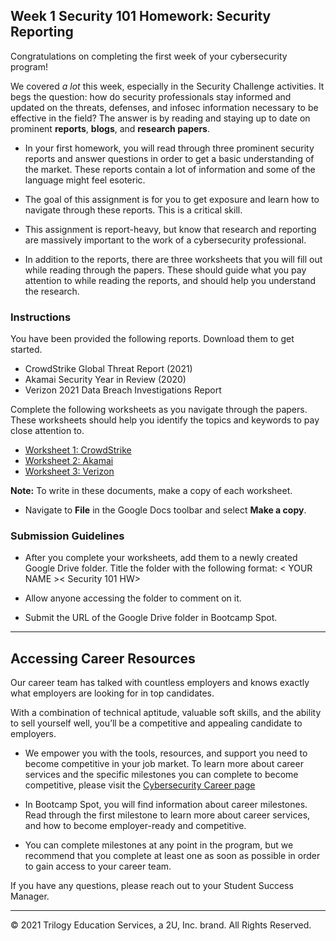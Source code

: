 ## Week 1 Security 101 Homework: Security Reporting

Congratulations on completing the first week of your cybersecurity program!

We covered _a lot_ this week, especially in the Security Challenge activities. It begs the question: how do security professionals stay informed and updated on the threats, defenses, and infosec information necessary to be effective in the field? The answer is by reading and staying up to date on prominent **reports**, **blogs**, and **research papers**.

- In your first homework, you will read through three prominent security reports and answer questions in order to get a basic understanding of the market. These reports contain a lot of information and some of the language might feel esoteric. 

- The goal of this assignment is for you to get exposure and learn how to navigate through these reports. This is a critical skill. 

- This assignment is report-heavy, but know that research and reporting are massively important to the work of a cybersecurity professional. 

- In addition to the reports, there are three worksheets that you will fill out while reading through the papers. These should guide what you pay attention to while reading the reports, and should help you understand the research. 

### Instructions

You have been provided the following reports. Download them to get started.  

* CrowdStrike Global Threat Report (2021) 
* Akamai Security Year in Review (2020) 
* Verizon 2021 Data Breach Investigations Report 

Complete the following worksheets as you navigate through the papers. These worksheets should help you identify the topics and keywords to pay close attention to. 

* [Worksheet 1: CrowdStrike](https://docs.google.com/document/d/1OE3dm17aUHdPNje27z81dL4dBh-R8oFcxrG5OSJVFrY) 
* [Worksheet 2: Akamai](https://docs.google.com/document/d/1W3yPjXR1tOtWY8sF3kuAwfvXp_W8-zWHmSI5_dBHBrc) 
* [Worksheet 3: Verizon](https://docs.google.com/document/d/1Hdb6B46pJBLThBoICfHxw7gArecsoPwQmFSfpqG-tXc)

**Note:** To write in these documents, make a copy of each worksheet. 

- Navigate to **File** in the Google Docs toolbar and select **Make a copy**.

### Submission Guidelines

* After you complete your worksheets, add them to a newly created Google Drive folder. Title the folder with the following format: < YOUR NAME >< Security 101 HW> 

* Allow anyone accessing the folder to comment on it. 

* Submit the URL of the Google Drive folder in Bootcamp Spot.

---

## Accessing Career Resources

Our career team has talked with countless employers and knows exactly what employers are looking for in top candidates.  

With a combination of technical aptitude, valuable soft skills, and the ability to sell yourself well, you’ll be a competitive and appealing candidate to employers.

- We empower you with the tools, resources, and support you need to become competitive in your job market. To learn more about career services and the specific milestones you can complete to become competitive, please visit the [Cybersecurity Career page](https://careernetwork.2u.com/cyber-security/)


- In Bootcamp Spot, you will find information about career milestones. Read through the first milestone to learn more about career services, and how to become employer-ready and competitive.

- You can complete milestones at any point in the program, but we recommend that you complete at least one as soon as possible in order to gain access to your career team. 

If you have any questions, please reach out to your Student Success Manager.

----

© 2021 Trilogy Education Services, a 2U, Inc. brand. All Rights Reserved.

